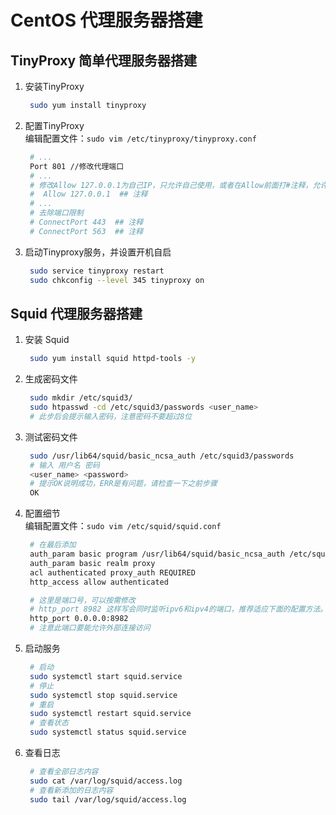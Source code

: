 # CentOS 代理服务器搭建

## TinyProxy 简单代理服务器搭建

1. 安装TinyProxy<br>
   ```sh
    sudo yum install tinyproxy
   ```

2. 配置TinyProxy<br>
   编辑配置文件：`sudo vim /etc/tinyproxy/tinyproxy.conf`<br>
   ```sh
    # ...
    Port 801 //修改代理端口
    # ...
    # 修改Allow 127.0.0.1为自己IP，只允许自己使用，或者在Allow前面打#注释，允许任何IP都可以连接到Proxy
    #  Allow 127.0.0.1  ## 注释
    # ...
    # 去除端口限制
    # ConnectPort 443  ## 注释
    # ConnectPort 563  ## 注释
   ```

3. 启动Tinyproxy服务，并设置开机自启<br>
   ```sh
    sudo service tinyproxy restart
    sudo chkconfig --level 345 tinyproxy on
   ```


## Squid 代理服务器搭建

1. 安装 Squid<br>
   ```sh
    sudo yum install squid httpd-tools -y
   ```

2. 生成密码文件<br>
   ```sh
    sudo mkdir /etc/squid3/
    sudo htpasswd -cd /etc/squid3/passwords <user_name>
    # 此步后会提示输入密码，注意密码不要超过8位
   ```

3. 测试密码文件<br>
   ```sh
    sudo /usr/lib64/squid/basic_ncsa_auth /etc/squid3/passwords
    # 输入 用户名 密码
    <user_name> <password>
    # 提示OK说明成功，ERR是有问题，请检查一下之前步骤
    OK
   ```

4. 配置细节<br>
   编辑配置文件：`sudo vim /etc/squid/squid.conf`<br>
   ```sh
    # 在最后添加
    auth_param basic program /usr/lib64/squid/basic_ncsa_auth /etc/squid3/passwords
    auth_param basic realm proxy
    acl authenticated proxy_auth REQUIRED
    http_access allow authenticated

    # 这里是端口号，可以按需修改
    # http_port 8982 这样写会同时监听ipv6和ipv4的端口，推荐适应下面的配置方法。
    http_port 0.0.0.0:8982
    # 注意此端口要能允许外部连接访问
   ```

5. 启动服务<br>
   ```sh
    # 启动
    sudo systemctl start squid.service
    # 停止
    sudo systemctl stop squid.service
    # 重启
    sudo systemctl restart squid.service
    # 查看状态
    sudo systemctl status squid.service
   ```

6. 查看日志<br>
   ```sh
    # 查看全部日志内容
    sudo cat /var/log/squid/access.log
    # 查看新添加的日志内容
    sudo tail /var/log/squid/access.log
   ```